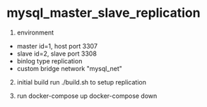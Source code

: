 # mysql_master_slave_replication

1. environment
  * master id=1, host port 3307
  * slave id=2, slave port 3308
  * binlog type replication
  * custom bridge network "mysql_net"

2. initial build
   run ./build.sh to setup replication

3. run
   docker-compose up
   docker-compose down
